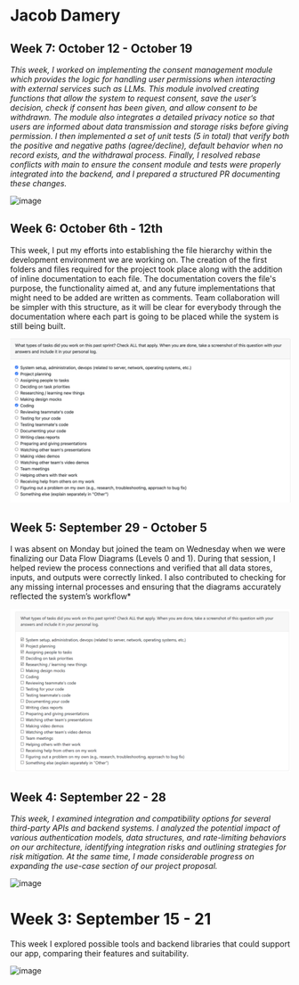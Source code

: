 
# Jacob Damery

## Week 7: October 12 - October 19

*This week, I worked on implementing the consent management module which provides the logic for handling user permissions when interacting with external services such as LLMs. This module involved creating functions that allow the system to request consent, save the user’s decision, check if consent has been given, and allow consent to be withdrawn. The module also integrates a detailed privacy notice so that users are informed about data transmission and storage risks before giving permission. I then implemented a set of unit tests (5 in total) that verify both the positive and negative paths (agree/decline), default behavior when no record exists, and the withdrawal process. Finally, I resolved rebase conflicts with main to ensure the consent module and tests were properly integrated into the backend, and I prepared a structured PR documenting these changes.*

<img width="1349" height="675" alt="image" src="https://github.com/user-attachments/assets/d8a14dcd-3bae-4c23-9f65-bb7a00a25f43" />

## Week 6: October 6th - 12th

This week, I put my efforts into establishing the file hierarchy within the development environment we are working on. The creation of the first folders and files required for the project took place along with the addition of inline documentation to each file. The documentation covers the file's purpose, the functionality aimed at, and any future implementations that might need to be added are written as comments. Team collaboration will be simpler with this structure, as it will be clear for everybody through the documentation where each part is going to be placed while the system is still being built.

![Tasks Completed](./assets/Week6Jacob.png)

## Week 5: September 29 - October 5

I was absent on Monday but joined the team on Wednesday when we were finalizing our Data Flow Diagrams (Levels 0 and 1). During that session, I helped review the process connections and verified that all data stores, inputs, and outputs were correctly linked. I also contributed to checking for any missing internal processes and ensuring that the diagrams accurately reflected the system’s workflow*

![Tasks Completed](./assets/omistry_Week5.png)

## Week 4: September 22 - 28

*This week, I examined integration and compatibility options for several third-party APIs and backend systems. I analyzed the potential impact of various authentication models, data structures, and rate-limiting behaviors on our architecture, identifying integration risks and outlining strategies for risk mitigation. At the same time, I made considerable progress on expanding the use-case section of our project proposal.*


<img width="1340" height="766" alt="image" src="https://github.com/user-attachments/assets/bcf11b48-a62f-451b-b450-1d1ab8998066" />

# Week 3: September 15 - 21
This week I explored possible tools and backend libraries that could support our app, comparing their features and suitability.

<img width="1124" height="660" alt="image" src="https://github.com/user-attachments/assets/58ff1649-a295-4006-8681-36cae01a27fd" />

